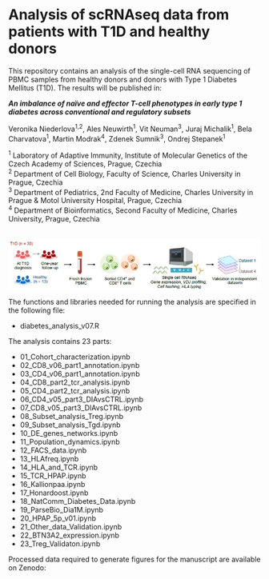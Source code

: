 # Analysis of scRNAseq data from patients with T1D and healthy donors
 This repository contains an analysis of the single-cell RNA sequencing of PBMC samples from healthy donors and donors with Type 1 Diabetes Mellitus (T1D). The results will be published in:

<b><i>An imbalance of naïve and effector T-cell phenotypes in early type 1 diabetes across conventional and regulatory subsets </b></i>
<p>Veronika Niederlova<sup>1,2</sup>, Ales Neuwirth<sup>1</sup>, Vit Neuman<sup>3</sup>, Juraj Michalik<sup>1</sup>, Bela Charvatova<sup>1</sup>, Martin Modrak<sup>4</sup>, Zdenek Sumnik<sup>3</sup>, Ondrej Stepanek<sup>1</sup>

<sup>1</sup> Laboratory of Adaptive Immunity, Institute of Molecular Genetics of the Czech Academy of Sciences, Prague, Czechia<br/>
<sup>2</sup> Department of Cell Biology, Faculty of Science, Charles University in Prague, Czechia<br/>
<sup>3</sup> Department of Pediatrics, 2nd Faculty of Medicine, Charles University in Prague & Motol University Hospital, Prague, Czechia<br/>
<sup>4</sup> Department of Bioinformatics, Second Faculty of Medicine, Charles University, Prague, Czechia<br/>
</sup>
<br/>

![Summary of the paper](./pics/dia_workflow.jpg)

The functions and libraries needed for running the analysis are specified in the following file:
* diabetes_analysis_v07.R


The analysis contains 23 parts:
* 01_Cohort_characterization.ipynb
* 02_CD8_v06_part1_annotation.ipynb
* 03_CD4_v06_part1_annotation.ipynb
* 04_CD8_part2_tcr_analysis.ipynb
* 05_CD4_part2_tcr_analysis.ipynb
* 06_CD4_v05_part3_DIAvsCTRL.ipynb
* 07_CD8_v05_part3_DIAvsCTRL.ipynb
* 08_Subset_analysis_Treg.ipynb
* 09_Subset_analysis_Tgd.ipynb
* 10_DE_genes_networks.ipynb
* 11_Population_dynamics.ipynb
* 12_FACS_data.ipynb
* 13_HLAfreq.ipynb
* 14_HLA_and_TCR.ipynb
* 15_TCR_HPAP.ipynb
* 16_Kallionpaa.ipynb
* 17_Honardoost.ipynb
* 18_NatComm_Diabetes_Data.ipynb
* 19_ParseBio_Dia1M.ipynb
* 20_HPAP_5p_v01.ipynb
* 21_Other_data_Validation.ipynb
* 22_BTN3A2_expression.ipynb
* 23_Treg_Validaton.ipynb



Processed data required to generate figures for the manuscript are available on Zenodo: 

